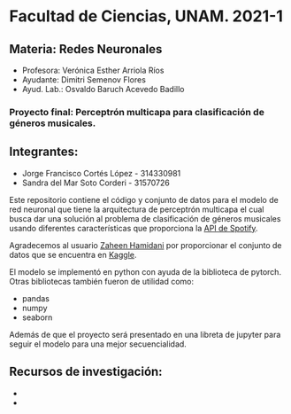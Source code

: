 # Facultad de Ciencias, UNAM. 2021-1
## Materia: Redes Neuronales
* Profesora: Verónica Esther Arriola Ríos
* Ayudante: Dimitri Semenov Flores
* Ayud. Lab.:	Osvaldo Baruch Acevedo Badillo
### Proyecto final: Perceptrón multicapa para clasificación de géneros musicales.

## Integrantes:
* Jorge Francisco Cortés López - 314330981
* Sandra del Mar Soto Corderi - 31570726

Este repositorio contiene el código y conjunto de datos para el modelo de red neuronal
que tiene la arquitectura de perceptrón multicapa el cual busca dar una solución al
problema de clasificación de géneros musicales usando diferentes características que
proporciona la [API de Spotify](https://developer.spotify.com/documentation/web-api/).

Agradecemos al usuario [Zaheen Hamidani](https://www.kaggle.com/zaheenhamidani) por 
proporcionar el conjunto de datos que se encuentra en [Kaggle](https://www.kaggle.com/zaheenhamidani/ultimate-spotify-tracks-db).

El modelo se implementó en python con ayuda de la biblioteca de pytorch.
Otras bibliotecas también fueron de utilidad como:
* pandas
* numpy
* seaborn

Además de que el proyecto será presentado en una libreta de jupyter para seguir el modelo
para una mejor secuencialidad.

Recursos de investigación:
-
-
-
